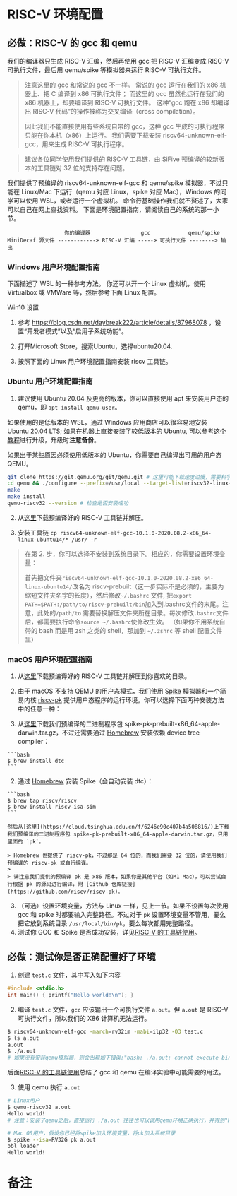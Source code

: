 # RISC-V 环境配置

## 必做：RISC-V 的 gcc 和 qemu

我们的编译器只生成 RISC-V 汇编，然后再使用 gcc 把 RISC-V 汇编变成 RISC-V 可执行文件，最后用 qemu/spike 等模拟器来运行 RISC-V 可执行文件。
> 注意这里的 gcc 和常说的 gcc 不一样。
> 常说的 gcc 运行在我们的 x86 机器上、把 C 编译到 x86 可执行文件；
> 而这里的 gcc 虽然也运行在我们的 x86 机器上，却要编译到 RISC-V 可执行文件。
> 这种“gcc 跑在 x86 却编译出 RISC-V 代码”的操作被称为交叉编译（cross compilation）。
>
> 因此我们不能直接使用有些系统自带的 gcc，这种 gcc 生成的可执行程序只能在你本机（x86）上运行。
> 我们需要下载安装 riscv64-unknown-elf-gcc，用来生成 RISC-V 可执行程序。

> 建议各位同学使用我们提供的 RISC-V 工具链，由 SiFive 预编译的较新版本的工具链对 32 位的支持存在问题。

我们提供了预编译的 riscv64-unknown-elf-gcc 和 qemu/spike 模拟器，不过只能在 Linux/Mac 下运行（qemu 对应 Linux，spike 对应 Mac），Windows 的同学可以使用 WSL，或者运行一个虚拟机。
命令行基础操作我们就不赘述了，大家可以自己在网上查找资料。
下面是环境配置指南，请阅读自己的系统的那一小节。

```
                  你的编译器                gcc            qemu/spike
MiniDecaf 源文件 ------------> RISC-V 汇编 -----> 可执行文件 --------> 输出
```

### Windows 用户环境配置指南
下面描述了 WSL 的一种参考方法。
你还可以开一个 Linux 虚拟机，使用 Virtualbox 或 VMWare 等，然后参考下面 Linux 配置。

Win10 设置
1. 参考 https://blog.csdn.net/daybreak222/article/details/87968078 ，设置“开发者模式”以及“启用子系统功能”。

2. 打开Microsoft Store，搜索Ubuntu，选择ubuntu20.04.

3. 按照下面的 Linux 用户环境配置指南安装 riscv 工具链。

### Ubuntu 用户环境配置指南

1. 建议使用 Ubuntu 20.04 及更高的版本，你可以直接使用 apt 来安装用户态的 qemu，即 `apt install qemu-user`。

如果使用的是低版本的 WSL，通过 Windows 应用商店可以很容易地安装 Ubuntu 20.04 LTS;
如果在机器上直接安装了较低版本的 Ubuntu, 可以参考[这个教程](https://www.cyberciti.biz/faq/upgrade-ubuntu-18-04-to-20-04-lts-using-command-line/)进行升级，升级时**注意备份**。

如果出于某些原因必须使用低版本的 Ubuntu，你需要自己编译出可用的用户态 QEMU。
```bash
git clone https://git.qemu.org/git/qemu.git # 这里可能下载速度过慢，需要科学上网
cd qemu && ./configure --prefix=/usr/local --target-list=riscv32-linux-user
make
make install
qemu-riscv32 --version # 检查是否安装成功
```

2. 从[这里](https://static.dev.sifive.com/dev-tools/freedom-tools/v2020.08/riscv64-unknown-elf-gcc-10.1.0-2020.08.2-x86_64-linux-ubuntu14.tar.gz)下载预编译好的 RISC-V 工具链并解压。

3. 安装工具链 `cp riscv64-unknown-elf-gcc-10.1.0-2020.08.2-x86_64-linux-ubuntu14/* /usr/ -r`

> 在第 2. 步，你可以选择不安装到系统目录下。相应的，你需要设置环境变量：
>
> 首先把文件夹`riscv64-unknown-elf-gcc-10.1.0-2020.08.2-x86_64-linux-ubuntu14/`改名为 riscv-prebuilt（这一步实际不是必须的，主要为缩短文件夹名字的长度），然后修改`~/.bashrc` 文件, 把`export PATH=$PATH:/path/to/riscv-prebuilt/bin`加入到.bashrc文件的末尾。注意，此处的`/path/to` 需要替换解压文件夹所在目录。每次修改`.bashrc`文件后，都需要执行命令`source ~/.bashrc`使修改生效。
> （如果你不用系统自带的 bash 而是用 zsh 之类的 shell，那加到 `~/.zshrc` 等 shell 配置文件里）

### macOS 用户环境配置指南

1. 从[这里](https://static.dev.sifive.com/dev-tools/riscv64-unknown-elf-gcc-8.3.0-2020.04.0-x86_64-apple-darwin.tar.gz)下载预编译好的 RISC-V 工具链并解压到你喜欢的目录。
2. 由于 macOS 不支持 QEMU 的用户态模式，我们使用 [Spike](https://github.com/riscv/riscv-isa-sim) 模拟器和一个简易内核 [riscv-pk](https://github.com/riscv/riscv-pk) 提供用户态程序的运行环境。你可以选择下面两种安装方法中的任意一种：

  1. 从[这里](https://cloud.tsinghua.edu.cn/f/6246e90c407b4a508816/)下载我们预编译的二进制程序包 spike-pk-prebuilt-x86_64-apple-darwin.tar.gz，不过还需要通过 [Homebrew](https://brew.sh/) 安装依赖 device tree compiler：

    ```bash
    $ brew install dtc
    ```

  2. 通过 [Homebrew](https://brew.sh/) 安装 Spike（会自动安装 dtc）：

    ```bash
    $ brew tap riscv/riscv
    $ brew install riscv-isa-sim
    ```
    
    然后从[这里](https://cloud.tsinghua.edu.cn/f/6246e90c407b4a508816/)上下载我们预编译的二进制程序包 spike-pk-prebuilt-x86_64-apple-darwin.tar.gz，只用里面的 `pk`。
    
    > Homebrew 也提供了 riscv-pk，不过那是 64 位的，而我们需要 32 位的，请使用我们预编译的 riscv-pk 或自行编译。
    >
    > 请注意我们提供的预编译 pk 是 x86 版本，如果你是其他平台（如M1 Mac），可以尝试自行根据 pk 的源码进行编译，附 [Github 仓库链接](https://github.com/riscv/riscv-pk)。

3. （可选）设置环境变量，方法与 Linux 一样，见上一节。如果不设置每次使用 gcc 和 spike 时都要输入完整路径。不过对于 `pk` 设置环境变量不管用，要么把它放到系统目录 `/usr/local/bin/pk`，要么每次都用完整路径。
4. 测试你 GCC 和 Spike 是否成功安装，详见[RISC-V 的工具链使用](./riscv.md)。


## 必做：测试你是否正确配置好了环境
1. 创建 `test.c` 文件，其中写入如下内容
```c
#include <stdio.h>
int main() { printf("Hello world!\n"); }
```

2. 编译 `test.c` 文件，`gcc` 应该输出一个可执行文件 `a.out`。但 `a.out` 是 RISC-V 可执行文件，所以我们的 X86 计算机无法运行。
```bash
$ riscv64-unknown-elf-gcc -march=rv32im -mabi=ilp32 -O3 test.c
$ ls a.out
a.out
$ ./a.out
# 如果没有安装qemu模拟器，则会出现如下错误:"bash: ./a.out: cannot execute binary file: Exec format error"
```

后面[RISC-V 的工具链使用](./riscv.md)总结了 gcc 和 qemu 在编译实验中可能需要的用法。

3. 使用 qemu 执行 `a.out`
```bash
# Linux用户
$ qemu-riscv32 a.out
Hello world!
# 注意：安装了qemu之后，直接运行 ./a.out 往往也可以调用qemu环境正确执行，并得到"Hello world!"输出。

# Mac OS用户，假设你已经将spike加入环境变量，将pk加入系统目录
$ spike --isa=RV32G pk a.out
bbl loader
Hello world!
```

# 备注
[^1]: 开头的 `$ ` 表示接下来是一条命令，记得运行的时候去掉 `$ `。例如，让你运行 `$ echo x`，那你最终敲到终端里的是 `echo x`（然后回车）。如果开头没有 `$ `，那么这一行是上一条命令的输出（除非我们特别说明，这一行是你要输入的内容）。
